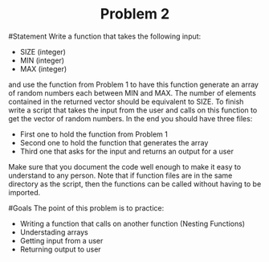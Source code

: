 <h1 align="center">Problem 2</h1>

#Statement
Write a function that takes the following input:

- SIZE (integer)
- MIN (integer)
- MAX (integer)

and use the function from Problem 1 to have this function generate an array of random numbers each between MIN and MAX. The number of elements contained in the returned vector should be equivalent to SIZE. To finish write a script that takes the input from the user and calls on this function to get the vector of random numbers. In the end you should have three files:

- First one to hold the function from Problem 1
- Second one to hold the function that generates the array
- Third one that asks for the input and returns an output for a user

Make sure that you document the code well enough to make it easy to understand to any person. Note that if function files are in the same directory as the script, then the functions can be called without having to be imported.

#Goals
The point of this problem is to practice:
- Writing a function that calls on another function (Nesting Functions)
- Understading arrays
- Getting input from a user
- Returning output to user